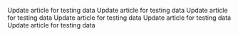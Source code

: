 Update article for testing data 
Update article for testing data 
Update article for testing data 
Update article for testing data 
Update article for testing data 
Update article for testing data 
